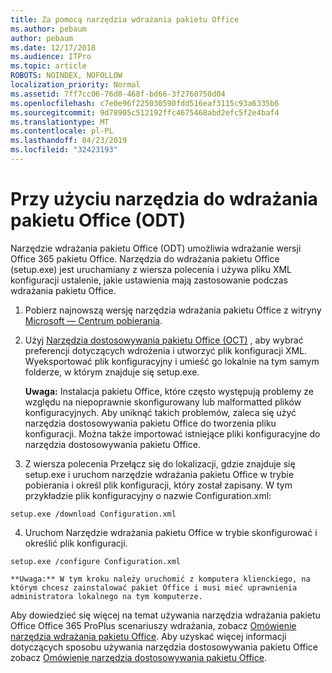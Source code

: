```yaml
---
title: Za pomocą narzędzia wdrażania pakietu Office
ms.author: pebaum
author: pebaum
ms.date: 12/17/2018
ms.audience: ITPro
ms.topic: article
ROBOTS: NOINDEX, NOFOLLOW
localization_priority: Normal
ms.assetid: 7ff7cc06-76d0-468f-bd66-3f2760750d04
ms.openlocfilehash: c7e0e96f225030590fdd516eaf3115c93a6335b6
ms.sourcegitcommit: 9d78905c512192ffc4675468abd2efc5f2e4baf4
ms.translationtype: MT
ms.contentlocale: pl-PL
ms.lasthandoff: 04/23/2019
ms.locfileid: "32423193"
---
```

# <a name="using-the-office-deployment-tool-odt"></a>Przy użyciu narzędzia do wdrażania pakietu Office (ODT)

Narzędzie wdrażania pakietu Office (ODT) umożliwia wdrażanie wersji Office 365 pakietu Office. Narzędzia do wdrażania pakietu Office (setup.exe) jest uruchamiany z wiersza polecenia i używa pliku XML konfiguracji ustalenie, jakie ustawienia mają zastosowanie podczas wdrażania pakietu Office.
  
1. Pobierz najnowszą wersję narzędzia wdrażania pakietu Office z witryny [Microsoft — Centrum pobierania](http://go.microsoft.com/fwlink/p/?LinkID=626065).
    
2. Użyj [Narzędzia dostosowywania pakietu Office (OCT)](https://config.office.com) , aby wybrać preferencji dotyczących wdrożenia i utworzyć plik konfiguracji XML. Wyeksportować plik konfiguracyjny i umieść go lokalnie na tym samym folderze, w którym znajduje się setup.exe. 
    
    **Uwaga:** Instalacja pakietu Office, które często występują problemy ze względu na niepoprawnie skonfigurowany lub malformatted plików konfiguracyjnych. Aby uniknąć takich problemów, zaleca się użyć narzędzia dostosowywania pakietu Office do tworzenia pliku konfiguracji. Można także importować istniejące pliki konfiguracyjne do narzędzia dostosowywania pakietu Office. 
    
3. Z wiersza polecenia Przełącz się do lokalizacji, gdzie znajduje się setup.exe i uruchom narzędzie wdrażania pakietu Office w trybie pobierania i określ plik konfiguracji, który został zapisany. W tym przykładzie plik konfiguracyjny o nazwie Configuration.xml:
    
  ```
  setup.exe /download Configuration.xml  
  ```

4. Uruchom Narzędzie wdrażania pakietu Office w trybie skonfigurować i określić plik konfiguracji.
    
  ```
  setup.exe /configure Configuration.xml
  ```

    **Uwaga:** W tym kroku należy uruchomić z komputera klienckiego, na którym chcesz zainstalować pakiet Office i musi mieć uprawnienia administratora lokalnego na tym komputerze. 
    
Aby dowiedzieć się więcej na temat używania narzędzia wdrażania pakietu Office Office 365 ProPlus scenariuszy wdrażania, zobacz [Omówienie narzędzia wdrażania pakietu Office](https://docs.microsoft.com/deployoffice/overview-of-the-office-2016-deployment-tool). Aby uzyskać więcej informacji dotyczących sposobu używania narzędzia dostosowywania pakietu Office zobacz [Omówienie narzędzia dostosowywania pakietu Office](https://docs.microsoft.com/DeployOffice/overview-of-the-office-customization-tool-for-click-to-run).
  

